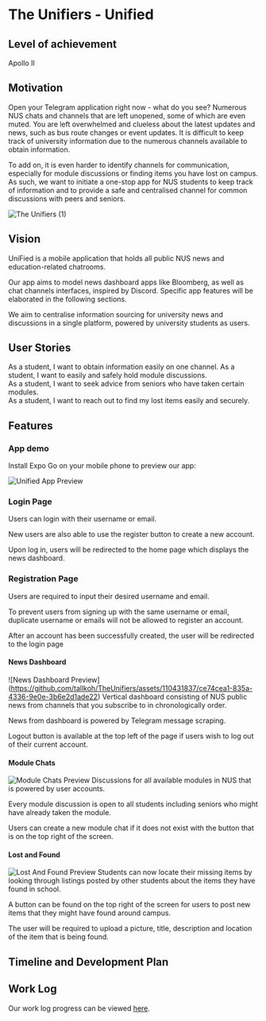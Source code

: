 # The Unifiers - Unified

## Level of achievement
Apollo II

## Motivation
Open your Telegram application right now - what do you see? Numerous NUS chats and channels that are left unopened, some of which are even muted. You are left overwhelmed and clueless about the latest updates and news, such as bus route changes or event updates. It is difficult to keep track of university information due to the numerous channels available to obtain information.

To add on, it is even harder to identify channels for communication, especially for module discussions or finding items you have lost on campus. As such, we want to initiate a one-stop app for NUS students to keep track of information and to provide a safe and centralised channel for common discussions with peers and seniors.

![The Unifiers (1)](https://github.com/tallkoh/TheUnifiers/assets/110431837/58fb64aa-1aeb-478f-a69a-9a8c7ee8f159)


## Vision
UniFied is a mobile application that holds all public NUS news and education-related chatrooms.

Our app aims to model news dashboard apps like Bloomberg, as well as chat channels interfaces, inspired by Discord.
Specific app features will be elaborated in the following sections.

We aim to centralise information sourcing for university news and discussions in a single platform, powered by university students as users.

## User Stories
As a student, I want to obtain information easily on one channel.
As a student, I want to easily and safely hold module discussions.  
As a student, I want to seek advice from seniors who have taken certain modules.  
As a student, I want to reach out to find my lost items easily and securely.

## Features

### App demo
Install Expo Go on your mobile phone to preview our app:

![Unified App Preview](https://github.com/tallkoh/TheUnifiers/assets/74520346/93ea8cad-9d11-4b4c-837d-8693f6de61a1)

### Login Page
Users can login with their username or email.

New users are also able to use the register button to create a new account.

Upon log in, users will be redirected to the home page which displays the news dashboard.

### Registration Page
Users are required to input their desired username and email.

To prevent users from signing up with the same username or email, duplicate username or emails will not be allowed to register an account.

After an account has been successfully created, the user will be redirected to the login page

#### News Dashboard
![News Dashboard Preview] (https://github.com/tallkoh/TheUnifiers/assets/110431837/ce74cea1-835a-4336-9e0e-3b6e2d1ade22)
Vertical dashboard consisting of NUS public news from channels that you subscribe to in chronologically order.

News from dashboard is powered by Telegram message scraping.

Logout button is available at the top left of the page if users wish to log out of their current account.

#### Module Chats
![Module Chats Preview](https://github.com/tallkoh/TheUnifiers/assets/110431837/008d39aa-52c7-4820-b7f4-aaa0987d78b8)
Discussions for all available modules in NUS that is powered by user accounts.

Every module discussion is open to all students including seniors who might have already taken the module.

Users can create a new module chat if it does not exist with the button that is on the top right of the screen.

#### Lost and Found
![Lost And Found Preview](https://github.com/tallkoh/TheUnifiers/assets/110431837/4a99e5fc-3ee8-4413-a42f-422e35344752)
Students can now locate their missing items by looking through listings posted by other students about the items they have found in school.

A button can be found on the top right of the screen for users to post new items that they might have found around campus.

The user will be required to upload a picture, title, description and location of the item that is being found.

## Timeline and Development Plan

## Work Log
Our work log progress can be viewed [here](https://docs.google.com/spreadsheets/d/1evctZxslpMVcKZAfejuWrmujpLc73P-GATx4KaudZrY/edit?usp=sharing).
